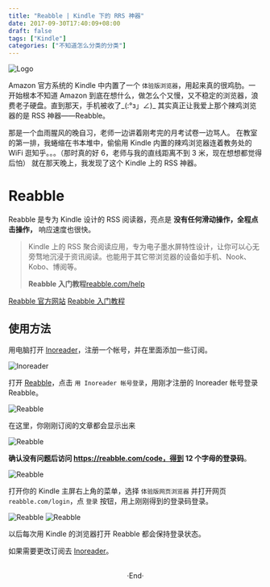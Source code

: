 ```yaml
---
title: "Reabble | Kindle 下的 RRS 神器"
date: 2017-09-30T17:40:09+08:00
draft: false
tags: ["Kindle"]
categories: ["不知道怎么分类的分类"]
---
```


<img src="https://mogeko.github.io/blog-images/r/008/logo.png"  alt="Logo"  style="border:0" />

Amazon 官方系统的 Kindle 中内置了一个 `体验版浏览器`，用起来真的很鸡肋。一开始根本不知道 Amazon 到底在想什么，做怎么个又慢，又不稳定的浏览器，浪费老子硬盘。直到那天，手机被收了_(:°з」∠)_
其实真正让我爱上那个辣鸡浏览器的是 RSS 神器——Reabble。

那是一个血雨腥风的晚自习，老师一边讲着刚考完的月考试卷一边骂人。
在教室的第一排，我蜷缩在书本堆中，偷偷用 Kindle 内置的辣鸡浏览器连着教务处的 WiFi 逛知乎。。。（那时真的好 6，老师与我的直线距离不到 3 米，现在想想都觉得后怕）
就在那天晚上，我发现了这个 Kindle 上的 RSS 神器。

<!-- more -->

# Reabble

Reabble 是专为 Kindle 设计的 RSS 阅读器，亮点是 **没有任何滑动操作，全程点击操作，** 响应速度也很快。

> Kindle 上的 RSS 聚合阅读应用，专为电子墨水屏特性设计，让你可以心无旁骛地沉浸于资讯阅读。也能用于其它带浏览器的设备如手机、Nook、Kobo、博阅等。
>
> **Reabble 入门教程**[reabble.com/help](https://reabble.com/help)

[Reabble 官方网站](https://reabble.com/)
[Reabble 入门教程](https://reabble.com/help)

## 使用方法

用电脑打开 [Inoreader](https://inoreader.com/)，注册一个帐号，并在里面添加一些订阅。

<img alt="Inoreader" src="https://mogeko.github.io/blog-images/r/008/inoreader.png">

打开 [Reabble](https://reabble.com/)，点击 `用 Inoreader 帐号登录`，用刚才注册的 Inoreader 帐号登录 Reabble。

<img alt="Reabble" src="https://mogeko.github.io/blog-images/r/008/reabble_1.png">

在这里，你刚刚订阅的文章都会显示出来

<img alt="Reabble" src="https://mogeko.github.io/blog-images/r/008/reabble_2.png">

**确认没有问题后访问 https://reabble.com/code，得到 12 个字母的登录码**。

<img alt="Reabble" src="https://mogeko.github.io/blog-images/r/008/reabble_3.png">

打开你的 Kindle 主屏右上角的菜单，选择 `体验版网页浏览器` 并打开网页 `reabble.com/login`，点 `登录` 按钮，用上刚刚得到的登录码登录。

<img alt="Reabble" src="https://mogeko.github.io/blog-images/r/008/reabble_4.png">

<img alt="Reabble" src="https://mogeko.github.io/blog-images/r/008/reabble_5.png">

以后每次用 Kindle 的浏览器打开 Reabble 都会保持登录状态。

如果需要更改订阅去 [Inoreader](https://www.inoreader.com/)。



<br>

<center>  ·End·  </center>